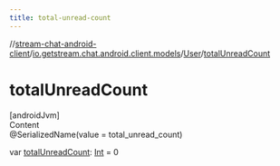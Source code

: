 ```yaml
---
title: total-unread-count
---
```

//[stream-chat-android-client](../../../index.md)/[io.getstream.chat.android.client.models](../index.md)/[User](index.md)/[totalUnreadCount](totalUnreadCount.md)



# totalUnreadCount  
[androidJvm]  
Content  
@SerializedName(value = total_unread_count)  
  
var [totalUnreadCount](totalUnreadCount.md): [Int](https://kotlinlang.org/api/latest/jvm/stdlib/kotlin/-int/index.html) = 0  



